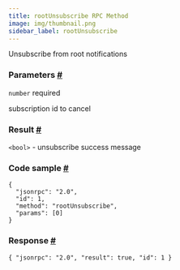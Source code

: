 ```yaml
--- 
title: rootUnsubscribe RPC Method
image: img/thumbnail.png 
sidebar_label: rootUnsubscribe
---   
```

Unsubscribe from root notifications

### Parameters [#](#parameters)

`number` required

subscription id to cancel

### Result [#](#result)

`<bool>` - unsubscribe success message

### Code sample [#](#code-sample)

```
{
  "jsonrpc": "2.0",
  "id": 1,
  "method": "rootUnsubscribe",
  "params": [0]
}
```


### Response [#](#response)

```
{ "jsonrpc": "2.0", "result": true, "id": 1 }
```
